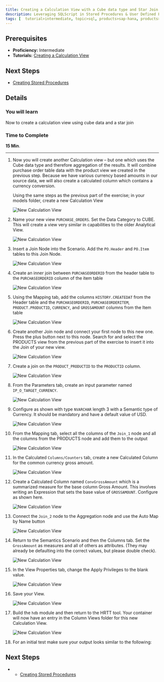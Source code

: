 ```yaml
---
title: Creating a Calculation View with a Cube data type and Star Join
description: Leveraging SQLScript in Stored Procedures & User Defined Functions
tags: [  tutorial>intermediate, topic>sql, products>sap-hana, products>sap-hana,-express-edition ]
---
```

## Prerequisites  
 - **Proficiency:** Intermediate
 - **Tutorials:** [Creating a Calculation View](http://go.sap.com/developer/tutorials/xsa-sqlscript-cube.html)

## Next Steps
 - [Creating Stored Procedures](http://go.sap.com/developer/tutorials/xsa-sqlscript-stored-proc.html)

## Details
### You will learn  
Now to create a calculation view using cube data and a star join

### Time to Complete
**15 Min**.

---

1. Now you will create another Calculation view – but one which uses the Cube data type and therefore aggregation of the results. It will combine purchase order table data with the product view we created in the previous step.  Because we have various currency based amounts in our source data, we will also create a calculated column which contains a currency conversion.    Using the same steps as the previous part of the exercise; in your models folder, create a new Calculation View
    ![New Calculation View](1.png)
2. Name your new view `PURCHASE_ORDERS`. Set the Data Category to CUBE. This will create a view very similar in capabilities to the older Analytical View.

    ![New Calculation View](2.png)
    3. Insert a Join Node into the Scenario. Add the `PO.Header` and `PO.Item` tables to this Join Node.
    ![New Calculation View](3.png)
    
4. Create an inner join between `PURCHASEORDERID` from the header table to the `PURCHASEORDERID` column of the item table

    ![New Calculation View](4.png)
    
5. Using the Mapping tab, add the columns `HISTORY.CREATEDAT` from the Header table and the `PURCHASEORDERID`, `PURCHASEORDERITEM`, `PRODUCT.PRODUCTID`, `CURRENCY`, and `GROSSAMOUNT` columns from the Item table

    ![New Calculation View](5.png)
    
6. Create another Join node and connect your first node to this new one. Press the plus button next to this node. Search for and select the PRODUCTS view from the previous part of the exercise to insert it into the Join of your new view.  

    ![New Calculation View](6.png)
    
7. Create a join on the `PRODUCT_PRODUCTID` to the `PRODUCTID` column. 

    ![New Calculation View](7.png)
    
8. From the Parameters tab, create an input parameter named `IP_O_TARGET_CURRENCY`. 

    ![New Calculation View](8.png)
    
9. Configure as shown with type `NVARCHAR` length 3 with a Semantic type of Currency. It should be mandatory and have a default value of USD.

    ![New Calculation View](9.png)
    
10. From the Mapping tab, select all the columns of the `Join_1` node and all the columns from the PRODUCTS node and add them to the output

    ![New Calculation View](10.png)
    
11. In the Calculated `Columns/Counters` tab, create a new Calculated Column for the common currency gross amount. 

    ![New Calculation View](11.png)
    
12. Create a Calculated Column named `ConvGrossAmount` which is a summarized measure for the base column Gross Amount. This involves writing an Expression that sets the base value of `GROSSAMOUNT`. Configure as shown here.

    ![New Calculation View](12.png)
    
13. Connect the `Join_2` node to the Aggregation node and use the Auto Map by Name button

    ![New Calculation View](13.png)
    
14. Return to the Semantics Scenario and then the Columns tab. Set the `GrossAmount` as measures and all of others as attributes. (They may already be defaulting into the correct values, but please double check).

    ![New Calculation View](14.png)
    
15. In the View Properties tab, change the Apply Privileges to the blank value. 

    ![New Calculation View](15.png)
    
16. Save your View.

    ![New Calculation View](16.png)
    
17. Build the `hdb` module and then return to the HRTT tool. Your container will now have an entry in the Column Views folder for this new Calculation View. 

    ![New Calculation View](17.png)
    
18. For an initial test make sure your output looks similar to the following:


## Next Steps
 -  - [Creating Stored Procedures](http://go.sap.com/developer/tutorials/xsa-sqlscript-stored-proc.html)
